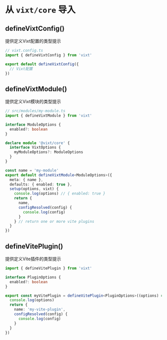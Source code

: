 # 从 `vixt/core` 导入

## defineVixtConfig()

提供定义Vixt配置的类型提示

```ts
// vixt.config.ts
import { defineVixtConfig } from 'vixt'

export default defineVixtConfig({
  // Vixt配置
})
```

## defineVixtModule()

提供定义Vixt模块的类型提示

```ts
// src/modules/my-module.ts
import { defineVixtModule } from 'vixt'

interface ModuleOptions {
  enabled?: boolean
}

declare module '@vixt/core' {
  interface VixtOptions {
    myModuleOptions?: ModuleOptions
  }
}

const name = 'my-module'
export default defineVixtModule<ModuleOptions>({
  meta: { name },
  defaults: { enabled: true },
  setup(options, vixt) {
    console.log(options) // { enabled: true }
    return {
      name,
      configResolved(config) {
        console.log(config)
      }
    } // return one or more vite plugins
  }
})
```

## defineVitePlugin()

提供定义Vite插件的类型提示

```ts
import { defineVitePlugin } from 'vixt'

interface PluginOptions {
  enabled?: boolean
}

export const myVitePlugin = defineVitePlugin<PluginOptions>((options) => {
  console.log(options)
  return {
    name: 'my-vite-plugin',
    configResolved(config) {
      console.log(config)
    }
  }
})
```
